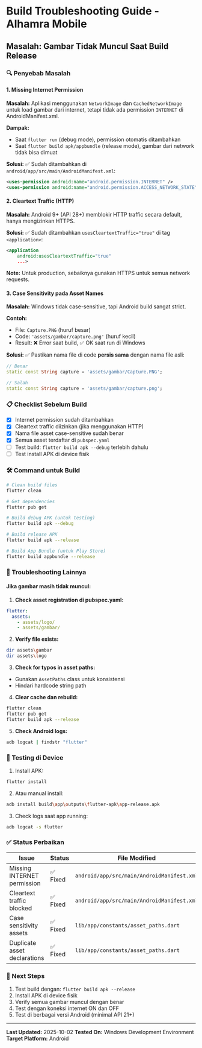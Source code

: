 # Build Troubleshooting Guide - Alhamra Mobile

## Masalah: Gambar Tidak Muncul Saat Build Release

### 🔍 Penyebab Masalah

#### 1. **Missing Internet Permission**
**Masalah:** Aplikasi menggunakan `NetworkImage` dan `CachedNetworkImage` untuk load gambar dari internet, tetapi tidak ada permission `INTERNET` di AndroidManifest.xml.

**Dampak:** 
- Saat `flutter run` (debug mode), permission otomatis ditambahkan
- Saat `flutter build apk/appbundle` (release mode), gambar dari network tidak bisa dimuat

**Solusi:** ✅ Sudah ditambahkan di `android/app/src/main/AndroidManifest.xml`:
```xml
<uses-permission android:name="android.permission.INTERNET" />
<uses-permission android:name="android.permission.ACCESS_NETWORK_STATE" />
```

#### 2. **Cleartext Traffic (HTTP)**
**Masalah:** Android 9+ (API 28+) memblokir HTTP traffic secara default, hanya mengizinkan HTTPS.

**Solusi:** ✅ Sudah ditambahkan `usesCleartextTraffic="true"` di tag `<application>`:
```xml
<application
    android:usesCleartextTraffic="true"
    ...>
```

**Note:** Untuk production, sebaiknya gunakan HTTPS untuk semua network requests.

#### 3. **Case Sensitivity pada Asset Names**
**Masalah:** Windows tidak case-sensitive, tapi Android build sangat strict.

**Contoh:**
- File: `Capture.PNG` (huruf besar)
- Code: `'assets/gambar/capture.png'` (huruf kecil)
- Result: ❌ Error saat build, ✅ OK saat run di Windows

**Solusi:** ✅ Pastikan nama file di code **persis sama** dengan nama file asli:
```dart
// Benar
static const String capture = 'assets/gambar/Capture.PNG';

// Salah
static const String capture = 'assets/gambar/capture.png';
```

### 📋 Checklist Sebelum Build

- [x] Internet permission sudah ditambahkan
- [x] Cleartext traffic diizinkan (jika menggunakan HTTP)
- [x] Nama file asset case-sensitive sudah benar
- [x] Semua asset terdaftar di `pubspec.yaml`
- [ ] Test build: `flutter build apk --debug` terlebih dahulu
- [ ] Test install APK di device fisik

### 🛠️ Command untuk Build

```bash
# Clean build files
flutter clean

# Get dependencies
flutter pub get

# Build debug APK (untuk testing)
flutter build apk --debug

# Build release APK
flutter build apk --release

# Build App Bundle (untuk Play Store)
flutter build appbundle --release
```

### 🔧 Troubleshooting Lainnya

#### Jika gambar masih tidak muncul:

1. **Check asset registration di pubspec.yaml:**
```yaml
flutter:
  assets:
    - assets/logo/
    - assets/gambar/
```

2. **Verify file exists:**
```bash
dir assets\gambar
dir assets\logo
```

3. **Check for typos in asset paths:**
- Gunakan `AssetPaths` class untuk konsistensi
- Hindari hardcode string path

4. **Clear cache dan rebuild:**
```bash
flutter clean
flutter pub get
flutter build apk --release
```

5. **Check Android logs:**
```bash
adb logcat | findstr "flutter"
```

### 📱 Testing di Device

1. Install APK:
```bash
flutter install
```

2. Atau manual install:
```bash
adb install build\app\outputs\flutter-apk\app-release.apk
```

3. Check logs saat app running:
```bash
adb logcat -s flutter
```

### ✅ Status Perbaikan

| Issue | Status | File Modified |
|-------|--------|---------------|
| Missing INTERNET permission | ✅ Fixed | `android/app/src/main/AndroidManifest.xml` |
| Cleartext traffic blocked | ✅ Fixed | `android/app/src/main/AndroidManifest.xml` |
| Case sensitivity assets | ✅ Fixed | `lib/app/constants/asset_paths.dart` |
| Duplicate asset declarations | ✅ Fixed | `lib/app/constants/asset_paths.dart` |

### 🎯 Next Steps

1. Test build dengan: `flutter build apk --release`
2. Install APK di device fisik
3. Verify semua gambar muncul dengan benar
4. Test dengan koneksi internet ON dan OFF
5. Test di berbagai versi Android (minimal API 21+)

---

**Last Updated:** 2025-10-02
**Tested On:** Windows Development Environment
**Target Platform:** Android

